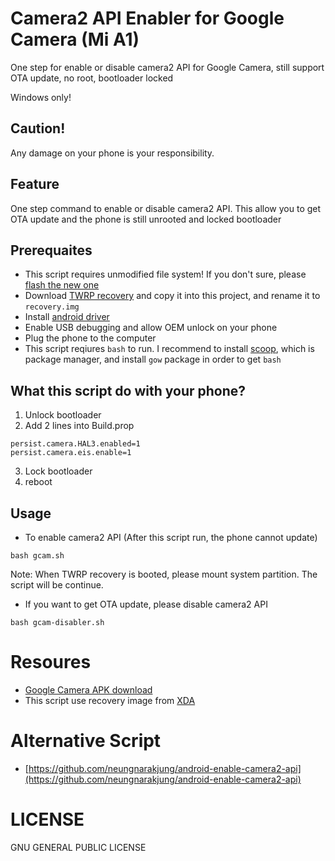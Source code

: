 # Camera2 API Enabler for Google Camera (Mi A1) 

One step for enable or disable camera2 API for Google Camera, still support OTA update, no root, bootloader locked

Windows only!

## Caution!

Any damage on your phone is your responsibility.  

## Feature

One step command to enable or disable camera2 API. This allow you to get OTA update and the phone is still unrooted and locked bootloader

## Prerequaites 
- This script requires unmodified file system! If you don't sure, please [flash the new one](http://en.miui.com/thread-807252-1-1.html)
- Download [TWRP recovery](https://forum.xda-developers.com/mi-a1/development/recovery-twrp-3-1-1-0-touch-recovery-t3688472) and copy it into this project, and rename it to `recovery.img`
- Install [android driver](https://forum.xda-developers.com/showthread.php?t=2588979)
- Enable USB debugging and allow OEM unlock on your phone
- Plug the phone to the computer 
- This script reqiures `bash` to run. I recommend to install [scoop](http://scoop.sh/), which is package manager, and install `gow` package in order to get `bash`

## What this script do with your phone?
1. Unlock bootloader
2. Add 2 lines into Build.prop

```
persist.camera.HAL3.enabled=1
persist.camera.eis.enable=1
``` 
3. Lock bootloader
4. reboot

## Usage

-  To enable camera2 API (After this script run, the phone cannot update)

```
bash gcam.sh
```

Note: When TWRP recovery is booted, please mount system partition. The script will be continue.

- If you want to get OTA update, please disable camera2 API

```
bash gcam-disabler.sh
```

# Resoures
- [Google Camera APK download](https://www.xda-developers.com/google-camera-hdr-customization-raw-support/)
- This script use recovery image from [XDA](https://forum.xda-developers.com/mi-a1/development/recovery-twrp-3-1-1-0-touch-recovery-t3688472)

# Alternative Script
- [https://github.com/neungnarakjung/android-enable-camera2-api](https://github.com/neungnarakjung/android-enable-camera2-api)

# LICENSE

GNU GENERAL PUBLIC LICENSE